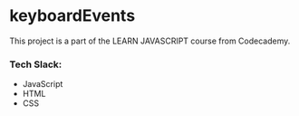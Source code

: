 # keyboardEvents

This project is a part of the LEARN JAVASCRIPT course from Codecademy.

### Tech Slack:
- JavaScript
- HTML
- CSS
